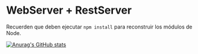 # WebServer + RestServer

Recuerden que deben ejecutar ``` npm install ``` para reconstruir los módulos de Node.

[![Anurag's GitHub stats](https://github-readme-stats.vercel.app/api?username=solnoguera)](https://github.com/anuraghazra/github-readme-stats)
